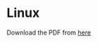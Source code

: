 # Linux

Download the PDF from [here](https://drive.google.com/file/d/1j8tHS3yIzCctekq77X2vMgCGznFtIHm6/view?usp=sharing)
